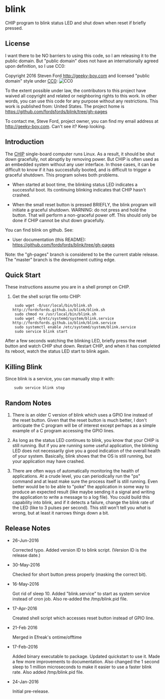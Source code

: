 # blink
CHIP program to blink status LED and shut down when reset if briefly pressed.

## License

I want there to be NO barriers to using this code, so I am releasing it to the public domain.  But "public domain" does not have an internationally agreed upon definition, so I use CC0:

Copyright 2016 Steven Ford http://geeky-boy.com and licensed
"public domain" style under
[CC0](http://creativecommons.org/publicdomain/zero/1.0/): 
![CC0](https://licensebuttons.net/p/zero/1.0/88x31.png "CC0")

To the extent possible under law, the contributors to this project have
waived all copyright and related or neighboring rights to this work.
In other words, you can use this code for any purpose without any
restrictions.  This work is published from: United States.  The project home
is https://github.com/fordsfords/blink/tree/gh-pages

To contact me, Steve Ford, project owner, you can find my email address
at http://geeky-boy.com.  Can't see it?  Keep looking.

## Introduction

The [CHIP](http://getchip.com/) single-board computer runs Linux.  As a result, it should be shut down gracefully, not abruptly by removing power.  But CHIP is often used as an embedded system without any user interface.  In those cases, it can be difficult to know if it has successfully booted, and is difficult to trigger a graceful shutdown.  This program solves both problems.

* When started at boot time, the blinking status LED indicates a successful boot.  Its continuing blinking indicates that CHIP hasn't crashed.

* When the small reset button is pressed BRIEFLY, the blink program will initiate a graceful shutdown.  WARNING: do not press and hold the button.  That will perform a non-graceful power off.  This should only be done if CHIP cannot be shut down gracefully.

You can find blink on github.  See:

* User documentation (this README): https://github.com/fordsfords/blink/tree/gh-pages

Note: the "gh-pages" branch is considered to be the current stable release.  The "master" branch is the development cutting edge.

## Quick Start

These instructions assume you are in a shell prompt on CHIP.

1. Get the shell script file onto CHIP:

        sudo wget -O/usr/local/bin/blink.sh http://fordsfords.github.io/blink/blink.sh
        sudo chmod +x /usr/local/bin/blink.sh
        sudo wget -O/etc/systemd/system/blink.service http://fordsfords.github.io/blink/blink.service
        sudo systemctl enable /etc/systemd/system/blink.service
        sudo service blink start

After a few seconds watching the blinking LED, briefly press the reset button and watch CHIP shut down.  Restart CHIP, and when it has completed its reboot, watch the status LED start to blink again.


## Killing Blink

Since blink is a service, you can manually stop it with:

        sudo service blink stop


## Random Notes

1. There is an older C version of blink which uses a GPIO line instead of the reset button.  Given that the reset button is much better, I don't anticipate the C program will be of interest except perhaps as a simple example of a C program accessing the GPIO lines.

2. As long as the status LED continues to blink, you know that your CHIP is still running.  But if you are running some useful application, the blinking LED does not necessarily give you a good indication of the overall health of your system.  Basically, blink shows that the OS is still running, but your application may have crashed.

3. There are often ways of automatically monitoring the health of applications.  At a crude level, you can periodically run the "ps" command and at least make sure the process itself is still running.  Even better would be to be able to "poke" the application in some way to produce an expected result (like maybe sending it a signal and writing the application to write a message to a log file).  You could build this capability into blink, and if it detects a failure, change the blink rate of the LED (like to 3 pulses per second).  This still won't tell you *what* is wrong, but at least it narrows things down a bit.

## Release Notes

* 26-Jun-2016

    Corrected typo.  Added version ID to blink script.  (Version ID is the
    release date.)

* 30-May-2016

    Checked for short button press properly (masking the correct bit).

* 16-May-2016

    Got rid of sleep 10.  Added "blink.service" to start as system service instead of cron job.  Also re-added the /tmp/blink.pid file.

* 17-Apr-2016

    Created shell script which accesses reset button instead of GPIO line.

* 21-Feb 2016

    Merged in Efreak's ontime/offtime

* 17-Feb-2016

    Added binary executable to package.  Updated quickstart to use it.  Made a few more improvements to documentation.  Also changed the 1 second sleep to 1 million microseconds to make it easier to use a faster blink rate.  Also added /tmp/blink.pid file.

* 24-Jan-2016

    Initial pre-release.
